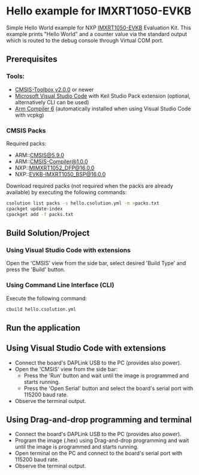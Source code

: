 # Hello example for IMXRT1050-EVKB

Simple Hello World example for NXP [IMXRT1050-EVKB](https://www.nxp.com/part/IMXRT1050-EVKB#/) Evaluation Kit.
This example prints "Hello World" and a counter value via the standard output which is routed to the debug console through Virtual COM port.

## Prerequisites

### Tools:
 - [CMSIS-Toolbox v2.0.0](https://github.com/Open-CMSIS-Pack/cmsis-toolbox/releases) or newer
 - [Microsoft Visual Studio Code](https://code.visualstudio.com/download) with Keil Studio Pack extension (optional, alternatively CLI can be used)
 - [Arm Compiler 6](https://developer.arm.com/Tools%20and%20Software/Arm%20Compiler%20for%20Embedded) (automatically installed when using Visual Studio Code with vcpkg)

### CMSIS Packs

Required packs:
 - ARM::CMSIS@5.9.0
 - ARM::CMSIS-Compiler@1.0.0
 - NXP::MIMXRT1052_DFP@16.0.0
 - NXP::EVKB-IMXRT1050_BSP@16.0.0

Download required packs (not required when the packs are already available) by executing the following commands:
   ```sh
   csolution list packs -s hello.csolution.yml -m >packs.txt
   cpackget update-index
   cpackget add -f packs.txt
   ```

## Build Solution/Project

### Using Visual Studio Code with extensions

Open the 'CMSIS' view from the side bar, select desired 'Build Type' and press the 'Build' button.

### Using Command Line Interface (CLI)

Execute the following command:
```sh
cbuild hello.csolution.yml
```

## Run the application

## Using Visual Studio Code with extensions

 - Connect the board's DAPLink USB to the PC (provides also power).
 - Open the 'CMSIS' view from the side bar:
   - Press the 'Run' button and wait until the image is programmed and starts running.
   - Press the 'Open Serial' button and select the board's serial port with 115200 baud rate.
 - Observe the terminal output.

 ## Using Drag-and-drop programming and terminal

 - Connect the board's DAPLink USB to the PC (provides also power).
 - Program the image (.hex) using Drag-and-drop programming and wait until the image is programmed and starts running.
 - Open terminal on the PC and connect to the board's serial port with 115200 baud rate.
 - Observe the terminal output.
